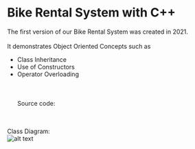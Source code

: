 # Bike Rental System with C++

The first version of our Bike Rental System was created in 2021.<br><br>
It demonstrates Object Oriented Concepts such as <br>
- Class Inheritance <br>
- Use of Constructors <br>
- Operator Overloading <br>
<br><br>  
Source code: 

<br><br>
Class Diagram:<br>
![alt text](https://github.com/norac1243/[reponame]/blob/[branch]/image.jpg?raw=true)
